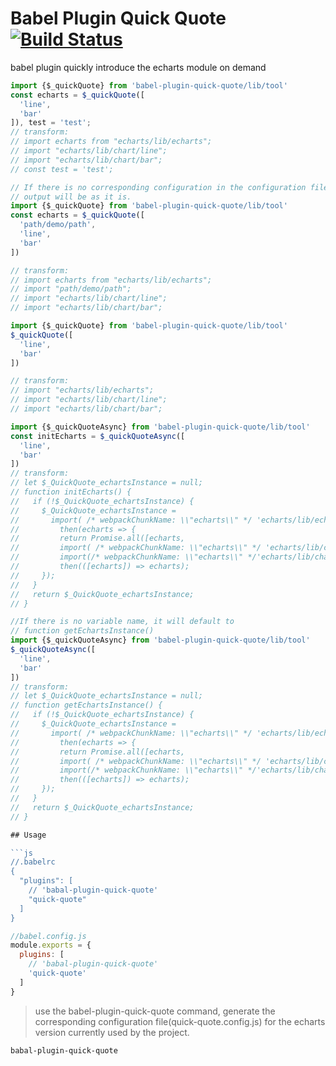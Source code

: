 # Babel Plugin Quick Quote [![Build Status][ci-img]][ci]

babel plugin quickly introduce the echarts module on demand

[ci-img]:  https://travis-ci.org/SCWR/babel-plugin-quick-quote.svg
[ci]:      https://travis-ci.org/SCWR/babel-plugin-quick-quote

```js
import {$_quickQuote} from 'babel-plugin-quick-quote/lib/tool'
const echarts = $_quickQuote([
  'line',
  'bar'
]), test = 'test';
// transform:
// import echarts from "echarts/lib/echarts";
// import "echarts/lib/chart/line";
// import "echarts/lib/chart/bar";
// const test = 'test';
```

```js
// If there is no corresponding configuration in the configuration file quick-quote.config.js,
// output will be as it is.
import {$_quickQuote} from 'babel-plugin-quick-quote/lib/tool'
const echarts = $_quickQuote([
  'path/demo/path',
  'line',
  'bar'
])

// transform:
// import echarts from "echarts/lib/echarts";
// import "path/demo/path";
// import "echarts/lib/chart/line";
// import "echarts/lib/chart/bar";
```

```js
import {$_quickQuote} from 'babel-plugin-quick-quote/lib/tool'
$_quickQuote([
  'line',
  'bar'
])

// transform:
// import "echarts/lib/echarts";
// import "echarts/lib/chart/line";
// import "echarts/lib/chart/bar";
```

```js
import {$_quickQuoteAsync} from 'babel-plugin-quick-quote/lib/tool'
const initEcharts = $_quickQuoteAsync([
  'line',
  'bar'
])
// transform:
// let $_QuickQuote_echartsInstance = null;
// function initEcharts() {
//   if (!$_QuickQuote_echartsInstance) {
//     $_QuickQuote_echartsInstance =
//       import( /* webpackChunkName: \\"echarts\\" */ 'echarts/lib/echarts').
//         then(echarts => {
//         return Promise.all([echarts,
//         import( /* webpackChunkName: \\"echarts\\" */ 'echarts/lib/chart/line'),
//         import(/* webpackChunkName: \\"echarts\\" */'echarts/lib/chart/bar')]).
//         then(([echarts]) => echarts);
//     });
//   }
//   return $_QuickQuote_echartsInstance;
// }
```

```js
//If there is no variable name, it will default to
// function getEchartsInstance()
import {$_quickQuoteAsync} from 'babel-plugin-quick-quote/lib/tool'
$_quickQuoteAsync([
  'line',
  'bar'
])
// transform:
// let $_QuickQuote_echartsInstance = null;
// function getEchartsInstance() {
//   if (!$_QuickQuote_echartsInstance) {
//     $_QuickQuote_echartsInstance =
//       import( /* webpackChunkName: \\"echarts\\" */ 'echarts/lib/echarts').
//         then(echarts => {
//         return Promise.all([echarts,
//         import( /* webpackChunkName: \\"echarts\\" */ 'echarts/lib/chart/line'),
//         import(/* webpackChunkName: \\"echarts\\" */'echarts/lib/chart/bar')]).
//         then(([echarts]) => echarts);
//     });
//   }
//   return $_QuickQuote_echartsInstance;
// }

## Usage

```js
//.babelrc
{
  "plugins": [
    // 'babal-plugin-quick-quote'
    "quick-quote"
  ]
}
```

```js
//babel.config.js
module.exports = {
  plugins: [
    // 'babal-plugin-quick-quote'
    'quick-quote'
  ]
}
```

> use the babel-plugin-quick-quote command, generate the corresponding configuration file(quick-quote.config.js) for the echarts version currently used by the project.

```code
babal-plugin-quick-quote
```
